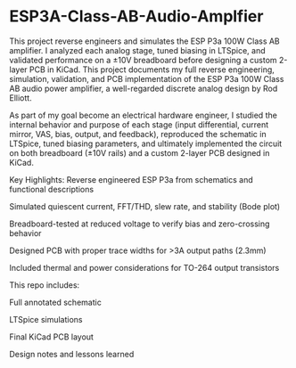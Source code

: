 # ESP3A-Class-AB-Audio-Amplfier
This project reverse engineers and simulates the ESP P3a 100W Class AB amplifier. I analyzed each analog stage, tuned biasing in LTSpice, and validated performance on a ±10V breadboard before designing a custom 2-layer PCB in KiCad.
This project documents my full reverse engineering, simulation, validation, and PCB implementation of the ESP P3a 100W Class AB audio power amplifier, a well-regarded discrete analog design by Rod Elliott.

As part of my goal become an electrical hardware engineer, I studied the internal behavior and purpose of each stage (input differential, current mirror, VAS, bias, output, and feedback), reproduced the schematic in LTSpice, tuned biasing parameters, and ultimately implemented the circuit on both breadboard (±10V rails) and a custom 2-layer PCB designed in KiCad.

Key Highlights:
Reverse engineered ESP P3a from schematics and functional descriptions

Simulated quiescent current, FFT/THD, slew rate, and stability (Bode plot)

Breadboard-tested at reduced voltage to verify bias and zero-crossing behavior

Designed PCB with proper trace widths for >3A output paths (2.3mm)

Included thermal and power considerations for TO-264 output transistors

This repo includes:

Full annotated schematic

LTSpice simulations

Final KiCad PCB layout

Design notes and lessons learned
